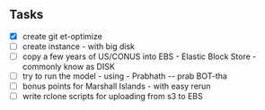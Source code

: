 ## Tasks
- [x] create git et-optimize 
- [ ] create instance - with big disk
- [ ] copy a few years of US/CONUS into EBS - Elastic Block Store - commonly know as DISK
- [ ] try to run the model - using - Prabhath -- prab BOT-tha
- [ ] bonus points for  Marshall Islands - with easy rerun
- [ ] write rclone scripts for uploading from s3 to EBS
